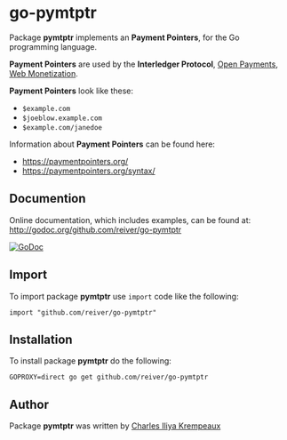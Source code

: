 # go-pymtptr

Package **pymtptr** implements an **Payment Pointers**, for the Go programming language.

**Payment Pointers** are used by the **Interledger Protocol**, [Open Payments](https://openpayments.dev/), [Web Monetization](https://webmonetization.org/).

**Payment Pointers** look like these:

* `$example.com`
* `$joeblow.example.com`
* `$example.com/janedoe`

Information about **Payment Pointers** can be found here:

* https://paymentpointers.org/
* https://paymentpointers.org/syntax/

## Documention

Online documentation, which includes examples, can be found at: http://godoc.org/github.com/reiver/go-pymtptr

[![GoDoc](https://godoc.org/github.com/reiver/go-pymtptr?status.svg)](https://godoc.org/github.com/reiver/go-pymtptr)

## Import

To import package **pymtptr** use `import` code like the following:
```
import "github.com/reiver/go-pymtptr"
```

## Installation

To install package **pymtptr** do the following:
```
GOPROXY=direct go get github.com/reiver/go-pymtptr
```

## Author

Package **pymtptr** was written by [Charles Iliya Krempeaux](http://reiver.link)
